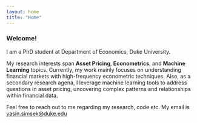 ```yaml
---
layout: home
title: "Home"
---
```


### Welcome!
I am a PhD student at Department of Economics, Duke University. 

My research interests span **Asset Pricing**, **Econometrics**, and **Machine Learning** topics. Currently, my work mainly focuses on understanding financial markets with high-frequency econometric techniques. Also, as a secondary research agena, I leverage machine learning tools to address questions in asset pricing, uncovering complex patterns and relationships within financial data.

Feel free to reach out to me regarding my research, code etc. My email is [yasin.simsek@duke.edu](mailto:yasin.simsek@duke.edu)
